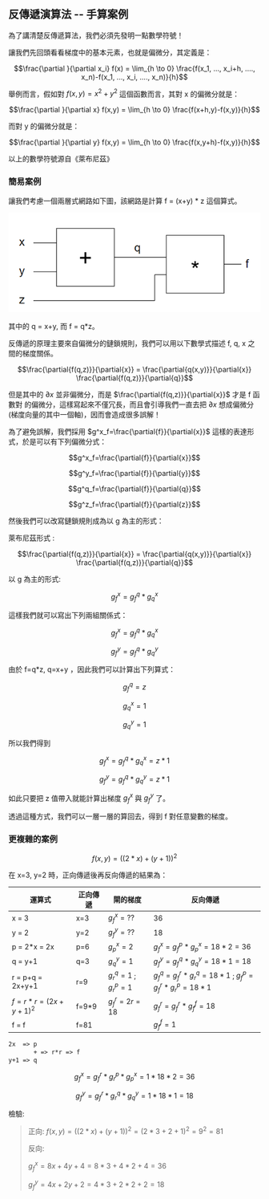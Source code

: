 ## 反傳遞演算法 -- 手算案例

為了講清楚反傳遞算法，我們必須先發明一點數學符號！

讓我們先回頭看看梯度中的基本元素，也就是偏微分，其定義是：

```math
\frac{\partial }{\partial x_i} f(x) = \lim_{h \to 0} \frac{f(x_1, ..., x_i+h, ...., x_n)-f(x_1, ..., x_i, ...., x_n)}{h}
```

舉例而言，假如對 $`f(x,y) = x^2+y^2`$  這個函數而言，其對 x 的偏微分就是：

```math
\frac{\partial }{\partial x} f(x,y) = \lim_{h \to 0} \frac{f(x+h,y)-f(x,y)}{h}
```

而對 y 的偏微分就是：

```math
\frac{\partial }{\partial y} f(x,y) = \lim_{h \to 0} \frac{f(x,y+h)-f(x,y)}{h}
```

以上的數學符號源自《萊布尼茲》

### 簡易案例

讓我們考慮一個兩層式網路如下圖，該網路是計算 f = (x+y) * z 這個算式。

![](./img/gateNet.png)

其中的 q = x+y, 而 f = q*z。

反傳遞的原理主要來自偏微分的鏈鎖規則，我們可以用以下數學式描述 f, q, x 之間的梯度關係。

```math
\frac{\partial{f(q,z)}}{\partial{x}} = \frac{\partial{q(x,y)}}{\partial{x}} \frac{\partial{f(q,z)}}{\partial{q}}
```

但是其中的 $`{\partial{x}}`$ 並非偏微分，而是 $`\frac{\partial{f(q,z)}}{\partial{x}}`$ 才是 f 函數對 的偏微分，這樣寫起來不僅冗長，而且會引導我們一直去把 $`{\partial{x}}`$ 想成偏微分 (梯度向量的其中一個軸)，因而會造成很多誤解！

為了避免誤解，我們採用 $`g^x_f=\frac{\partial{f}}{\partial{x}}`$ 這樣的表達形式，於是可以有下列偏微分式：

```math
g^x_f=\frac{\partial{f}}{\partial{x}}
```

```math
g^y_f=\frac{\partial{f}}{\partial{y}}
```

```math
g^q_f=\frac{\partial{f}}{\partial{q}}
```

```math
g^z_f=\frac{\partial{f}}{\partial{z}}
```

然後我們可以改寫鏈鎖規則成為以 g 為主的形式：

萊布尼茲形式 : 

```math
\frac{\partial{f(q,z)}}{\partial{x}} = \frac{\partial{q(x,y)}}{\partial{x}} \frac{\partial{f(q,z)}}{\partial{q}}
```

以 g 為主的形式:  

```math
g^x_f = g^q_f * g^x_q
```

這樣我們就可以寫出下列兩組關係式：

```math
g^x_f = g^q_f * g^x_q
```

```math
g^y_f = g^q_f * g^y_q
```

由於 f=q*z, q=x+y ，因此我們可以計算出下列算式：

```math
g^q_f = z
```

```math
g^x_q = 1
```

```math
g^y_q = 1
```

所以我們得到


```math
g^x_f = g^q_f * g^x_q = z * 1
```

```math
g^y_f = g^q_f * g^y_q = z * 1
```


如此只要把 z 值帶入就能計算出梯度 $`g^x_f`$ 與  $`g^y_f`$ 了。 


透過這種方式，我們可以一層一層的算回去，得到 f 對任意變數的梯度。

### 更複雜的案例


```math
f(x,y) = ((2*x)+(y+1))^2
```

在 x=3, y=2 時，正向傳遞後再反向傳遞的結果為：

運算式               | 正向傳遞  |  閘的梯度                     | 反向傳遞
---------------------|----------|------------------------------|------------
x = 3                | x=3      | $`g^x_f = ??`$                 | 36
y = 2                | y=2      | $`g^y_f = ??`$                 | 18
p = 2*x = 2x         | p=6      | $`g^x_p = 2`$                  | $`g^x_f = g^p_f*g^x_p=18*2=36`$
q = y+1              | q=3      | $`g^y_q = 1`$                  | $`g^y_f = g^q_f*g^y_q=18*1=18`$
r = p+q = 2x+y+1     | r=9      | $`g^q_r = 1`$ ; $`g^p_r = 1`$    | $`g^q_f = g^r_f*g^q_r=18*1`$ ;  $`g^p_f=g^r_f*g^p_r=18*1`$
$`f = r*r = (2x+y+1)^2`$ | f=9*9    | $`g^r_f = 2r=18`$              | $`g^r_f = g^r_f*g^f_f=18`$
f = f                | f=81     |                              | $`g^f_f = 1`$


```
2x  => p
       + => r*r => f
y+1 => q
```

```math
g^x_f = g^r_f * g^p_r * g^x_p = 1*18*2=36
```

```math
g^y_f = g^r_f * g^q_r * g^y_q = 1*18*1=18
```


檢驗: 

> 正向: $`f(x,y) = ((2*x)+(y+1))^2 = (2*3+2+1)^2 = 9^2 = 81`$
> 
> 反向:
> 
> $`g^x_f = 8x + 4y + 4 = 8*3 + 4*2 + 4 = 36`$
> 
> $`g^y_f = 4x + 2y + 2 = 4*3 + 2*2 + 2 = 18`$
